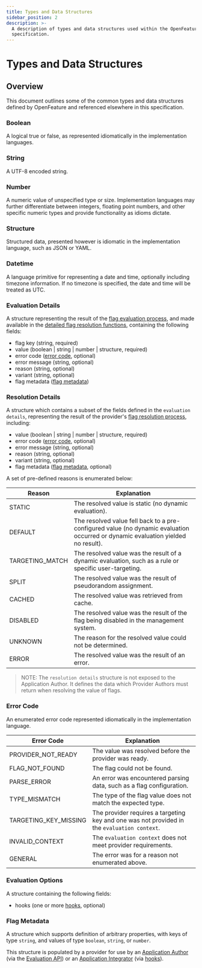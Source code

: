 ```yaml
---
title: Types and Data Structures
sidebar_position: 2
description: >-
  A description of types and data structures used within the OpenFeature
  specification.
---
```


# Types and Data Structures

## Overview

This document outlines some of the common types and data structures defined by OpenFeature and referenced elsewhere in this specification.

### Boolean

A logical true or false, as represented idiomatically in the implementation languages.

### String

A UTF-8 encoded string.

### Number

A numeric value of unspecified type or size. Implementation languages may further differentiate between integers, floating point numbers, and other specific numeric types and provide functionality as idioms dictate.

### Structure

Structured data, presented however is idiomatic in the implementation language, such as JSON or YAML.

### Datetime

A language primitive for representing a date and time, optionally including timezone information. If no timezone is specified, the date and time will be treated as UTC.

### Evaluation Details

A structure representing the result of the [flag evaluation process](glossary.md#evaluating-flag-values), and made available in the [detailed flag resolution functions](../concepts/01-flag-evaluation.md#14-detailed-flag-evaluation), containing the following fields:

* flag key (string, required)
* value (boolean | string | number | structure, required)
* error code ([error code](types.md#error-code), optional)
* error message (string, optional)
* reason (string, optional)
* variant (string, optional)
* flag metadata ([flag metadata](types.md#flag-metadata))

### Resolution Details

A structure which contains a subset of the fields defined in the `evaluation details`, representing the result of the provider's [flag resolution process](glossary.md#resolving-flag-values), including:

* value (boolean | string | number | structure, required)
* error code ([error code](types.md#error-code), optional)
* error message (string, optional)
* reason (string, optional)
* variant (string, optional)
* flag metadata ([flag metadata](types.md#flag-metadata), optional)

A set of pre-defined reasons is enumerated below:

| Reason           | Explanation                                                                                                                      |
| ---------------- | -------------------------------------------------------------------------------------------------------------------------------- |
| STATIC           | The resolved value is static (no dynamic evaluation).                                                                            |
| DEFAULT          | The resolved value fell back to a pre-configured value (no dynamic evaluation occurred or dynamic evaluation yielded no result). |
| TARGETING\_MATCH | The resolved value was the result of a dynamic evaluation, such as a rule or specific user-targeting.                            |
| SPLIT            | The resolved value was the result of pseudorandom assignment.                                                                    |
| CACHED           | The resolved value was retrieved from cache.                                                                                     |
| DISABLED         | The resolved value was the result of the flag being disabled in the management system.                                           |
| UNKNOWN          | The reason for the resolved value could not be determined.                                                                       |
| ERROR            | The resolved value was the result of an error.                                                                                   |

> NOTE: The `resolution details` structure is not exposed to the Application Author. It defines the data which Provider Authors must return when resolving the value of flags.

### Error Code

An enumerated error code represented idiomatically in the implementation language.

| Error Code              | Explanation                                                                                 |
| ----------------------- | ------------------------------------------------------------------------------------------- |
| PROVIDER\_NOT\_READY    | The value was resolved before the provider was ready.                                       |
| FLAG\_NOT\_FOUND        | The flag could not be found.                                                                |
| PARSE\_ERROR            | An error was encountered parsing data, such as a flag configuration.                        |
| TYPE\_MISMATCH          | The type of the flag value does not match the expected type.                                |
| TARGETING\_KEY\_MISSING | The provider requires a targeting key and one was not provided in the `evaluation context`. |
| INVALID\_CONTEXT        | The `evaluation context` does not meet provider requirements.                               |
| GENERAL                 | The error was for a reason not enumerated above.                                            |

### Evaluation Options

A structure containing the following fields:

* hooks (one or more [hooks](../concepts/04-hooks.md), optional)

### Flag Metadata

A structure which supports definition of arbitrary properties, with keys of type `string`, and values of type `boolean`, `string`, or `number`.

This structure is populated by a provider for use by an [Application Author](glossary.md#application-author) (via the [Evaluation API](glossary.md#evaluation-api)) or an [Application Integrator](glossary.md#application-integrator) (via [hooks](../concepts/04-hooks.md)).
